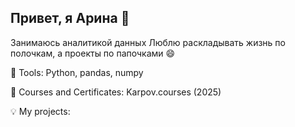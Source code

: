 ## Привет, я Арина 👋

Занимаюсь аналитикой данных
Люблю раскладывать жизнь по полочкам, а проекты по папочками 😄

🔭 Tools: Python, pandas, numpy

🚀 Courses and Certificates: Karpov.courses (2025)

💡 My projects:


<!--
**arinashiko/arinashiko** is a ✨ _special_ ✨ repository because its `README.md` (this file) appears on your GitHub profile.



Here are some ideas to get you started:

- 🔭 I’m currently working on ...
- 🌱 I’m currently learning ...
- 👯 I’m looking to collaborate on ...
- 🤔 I’m looking for help with ...
- 💬 Ask me about ...
- 📫 How to reach me: ...
- 😄 Pronouns: ...
- ⚡ Fun fact: ...
-->
